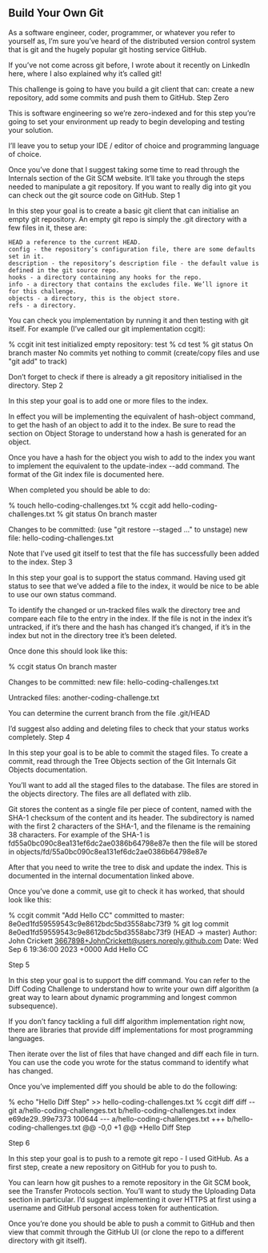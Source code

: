 ## Build Your Own Git

As a software engineer, coder, programmer, or whatever you refer to yourself as, I’m sure you’ve heard of the distributed version control system that is git and the hugely popular git hosting service GitHub.

If you’ve not come across git before, I wrote about it recently on LinkedIn here, where I also explained why it’s called git!

This challenge is going to have you build a git client that can: create a new repository, add some commits and push them to GitHub.
Step Zero

This is software engineering so we’re zero-indexed and for this step you’re going to set your environment up ready to begin developing and testing your solution.

I’ll leave you to setup your IDE / editor of choice and programming language of choice.

Once you’ve done that I suggest taking some time to read through the Internals section of the Git SCM website. It’ll take you through the steps needed to manipulate a git repository. If you want to really dig into git you can check out the git source code on GitHub.
Step 1

In this step your goal is to create a basic git client that can initialise an empty git repository. An empty git repo is simply the .git directory with a few files in it, these are:

    HEAD a reference to the current HEAD.
    config - the repository’s configuration file, there are some defaults set in it.
    description - the repository’s description file - the default value is defined in the git source repo.
    hooks - a directory containing any hooks for the repo.
    info - a directory that contains the excludes file. We’ll ignore it for this challenge.
    objects - a directory, this is the object store.
    refs - a directory.

You can check you implementation by running it and then testing with git itself. For example (I’ve called our git implementation ccgit):

% ccgit init test
initialized empty repository: test
% cd test
% git status
On branch master No commits yet nothing to commit (create/copy files and use "git add" to track)

Don’t forget to check if there is already a git repository initialised in the directory.
Step 2

In this step your goal is to add one or more files to the index.

In effect you will be implementing the equivalent of hash-object command, to get the hash of an object to add it to the index. Be sure to read the section on Object Storage to understand how a hash is generated for an object.

Once you have a hash for the object you wish to add to the index you want to implement the equivalent to the update-index --add command. The format of the Git index file is documented here.

When completed you should be able to do:

% touch hello-coding-challenges.txt
% ccgit add hello-coding-challenges.txt
% git status
On branch master

Changes to be committed:
(use "git restore --staged <file>..." to unstage)
	new file:   hello-coding-challenges.txt

Note that I’ve used git itself to test that the file has successfully been added to the index.
Step 3

In this step your goal is to support the status command. Having used git status to see that we’ve added a file to the index, it would be nice to be able to use our own status command.

To identify the changed or un-tracked files walk the directory tree and compare each file to the entry in the index. If the file is not in the index it’s untracked, if it’s there and the hash has changed it’s changed, if it’s in the index but not in the directory tree it’s been deleted.

Once done this should look like this:

% ccgit status
On branch master

Changes to be committed:
	new file:   hello-coding-challenges.txt

Untracked files:
	another-coding-challenge.txt

You can determine the current branch from the file .git/HEAD

I’d suggest also adding and deleting files to check that your status works completely.
Step 4

In this step your goal is to be able to commit the staged files. To create a commit, read through the Tree Objects section of the Git Internals Git Objects documentation.

You’ll want to add all the staged files to the database. The files are stored in the objects directory. The files are all deflated with zlib.

Git stores the content as a single file per piece of content, named with the SHA-1 checksum of the content and its header. The subdirectory is named with the first 2 characters of the SHA-1, and the filename is the remaining 38 characters. For example of the SHA-1 is fd55a0bc090c8ea131ef6dc2ae0386b64798e87e then the file will be stored in objects/fd/55a0bc090c8ea131ef6dc2ae0386b64798e87e

After that you need to write the tree to disk and update the index. This is documented in the internal documentation linked above.

Once you’ve done a commit, use git to check it has worked, that should look like this:

% ccgit commit "Add Hello CC"
committed to master: 8e0ed1fd59559543c9e8612bdc5bd3558abc73f9
% git log
commit 8e0ed1fd59559543c9e8612bdc5bd3558abc73f9 (HEAD -> master)
Author: John Crickett [3667898+JohnCrickett@users.noreply.github.com](mailto:3667898+JohnCrickett@users.noreply.github.com)
Date:   Wed Sep 6 19:36:00 2023 +0000
	Add Hello CC

Step 5

In this step your goal is to support the diff command. You can refer to the Diff Coding Challenge to understand how to write your own diff algorithm (a great way to learn about dynamic programming and longest common subsequence).

If you don’t fancy tackling a full diff algorithm implementation right now, there are libraries that provide diff implementations for most programming languages.

Then iterate over the list of files that have changed and diff each file in turn. You can use the code you wrote for the status command to identify what has changed.

Once you’ve implemented diff you should be able to do the following:

% echo "Hello Diff Step" >> hello-coding-challenges.txt
% ccgit diff
diff --git a/hello-coding-challenges.txt b/hello-coding-challenges.txt
index e69de29..99e7373 100644
--- a/hello-coding-challenges.txt
+++ b/hello-coding-challenges.txt
@@ -0,0 +1 @@
+Hello Diff Step

Step 6

In this step your goal is to push to a remote git repo - I used GitHub. As a first step, create a new repository on GitHub for you to push to.

You can learn how git pushes to a remote repository in the Git SCM book, see the Transfer Protocols section. You’ll want to study the Uploading Data section in particular. I’d suggest implementing it over HTTPS at first using a username and GitHub personal access token for authentication.

Once you’re done you should be able to push a commit to GitHub and then view that commit through the GitHub UI (or clone the repo to a different directory with git itself).
